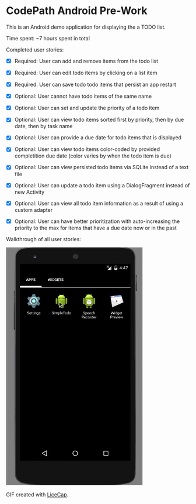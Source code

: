 # CodePath Android Pre-Work

This is an Android demo application for displaying the a TODO list.

Time spent: ~7 hours spent in total

Completed user stories:

 * [x] Required: User can add and remove items from the todo list
 * [x] Required: User can edit todo items by clicking on a list item
 * [x] Required: User can save todo todo items that persist an app restart
 * [x] Optional: User cannot have todo items of the same name
 * [x] Optional: User can set and update the priority of a todo item
 * [x] Optional: User can view todo items sorted first by priority, then by due date, then by task name
 * [x] Optional: User can provide a due date for todo items that is displayed
 * [x] Optional: User can view todo items color-coded by provided completition due date (color varies by when the todo item is due)
 * [x] Optional: User can view persisted todo items via SQLite instead of a text file
 * [x] Optional: User can update a todo item using a DialogFragment instead of new Activity
 * [x] Optional: User can view all todo item information as a result of using a custom adapter
 * [X] Optional: User can have better prioritization with auto-increasing the priority to the max for items that have a due date now or in the past


Walkthrough of all user stories:

![Video Walkthrough](walkthrough.gif)

GIF created with [LiceCap](http://www.cockos.com/licecap/).
